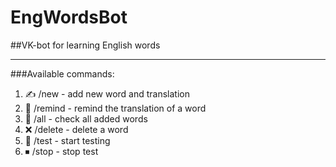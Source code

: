 # EngWordsBot

##VK-bot for learning English words

----
###Available commands:
1) ✍ /new - add new word and translation
2) 🤔 /remind - remind the translation of a word
3) 📔 /all - check all added words
4) ❌ /delete - delete a word
5) 📝 /test - start testing
6) ⏹ /stop - stop test 
